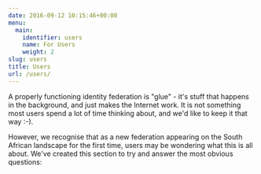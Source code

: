 ```yaml
--- 
date: 2016-09-12 10:15:46+00:00
menu: 
  main: 
    identifier: users
    name: For Users
    weight: 2
slug: users
title: Users
url: /users/
---
```


A properly functioning identity federation is "glue" - it's stuff that happens in the background, and just makes the Internet work. It is not something most users spend a lot of time thinking about, and we'd like to keep it that way :-).

However, we recognise that as a new federation appearing on the South African landscape for the first time, users may be wondering what this is all about. We've created this section to try and answer the most obvious questions:

